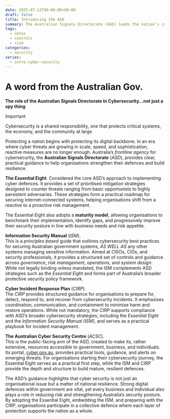 ```yaml
---
date: 2025-07-12T00:00:00+08:00
draft: false
title: Introducing the ASD
summary: The Australian Signals Directorate (ASD) leads the nation’s cyber defence through the Essential Eight, the Information Security Manual, and the Cyber Incident Response Plan. Together with the Australian Cyber Security Centre, this guidance empowers organisations to strengthen defences, benchmark maturity, and contribute to Australia’s collective digital resilience.
tags:
  - notes
  - controls
  - risk
categories:
  - security
series:
  - intro-cyber-security
---
```


# A word from the Australian Gov.
**The role of the Australian Signals Directorate in Cybersecurity...not just a spy thing**

> [!important]
> Cybersecurity is a shared responsibility, one that protects critical systems, the economy, and the community at large

Protecting a nation begins with protecting its digital backbone.  In an era where cyber threats are growing in scale, speed, and sophistication, reactive measures are no longer enough.  Australia’s *frontline agency* for cybersecurity, the **Australian Signals Directorate** (*ASD*), provides clear, practical guidance to help organisations strengthen their defences and build resilience.

**The Essential Eight**.
Considered the core ASD’s approach to implementing cyber defences.  It provides a set of prioritised mitigation strategies designed to counter threats ranging from basic opportunists to highly persistent adversaries. These strategies form a practical roadmap for securing internet-connected systems, helping organisations shift from a reactive to a proactive risk management.

The Essential Eight also adopts a **maturity model**, allowing organisations to benchmark their implementation, identify gaps, and progressively improve their security posture in line with business needs and risk appetite.

**Information Security Manual** (*ISM*).  
This is a *principles based* guide that outlines cybersecurity best practices for securing Australian government systems, *AS WELL AS* any other systems managing sensitive information. Aimed at CISOs, CIOs, and security professionals, it provides a structured set of controls and guidance across *governance*, *risk management*, *operations*, and *system design*.  While not legally binding unless mandated, the ISM complements ASD strategies such as the *Essential Eight* and forms part of Australia’s broader protective security policy framework.

**Cyber Incident Response Plan** (*CIRP*).  
The  *CIRP* provides structured guidance for organisations to prepare for, detect, respond to, and recover from cybersecurity incidents. It emphasises coordination, communication, and containment to minimise harm and restore operations. While not mandatory, the CIRP supports compliance with ASD’s broader cybersecurity strategies, including the *Essential Eight* and the *Information Security Manual (ISM)*, and serves as a practical playbook for incident management. 

**The Australian Cyber Security Centre** (*ACSC*).  
This is the public-facing arm of the ASD, created to make its, rather extensive, resources accessible to government, business, and individuals. Its portal, [cyber.gov.au](https://www.cyber.gov.au/), provides practical tools, guidance, and alerts on emerging threats. For organisations starting their cybersecurity journey, the Essential Eight serves as a practical first step, while the ISM and CIRP provide the depth and structure to build mature, resilient defences.

The ASD’s guidance highlights that cyber security is not just an organisational issue but a matter of national resilience.  Strong digital defences within government are vital, yet every business and individual also plays a role in reducing risk and strengthening Australia’s security posture.  By adopting the Essential Eight, embedding the ISM, and preparing with the CIRP, organisations participate in a collective defence where each layer of protection supports the nation as a whole.  